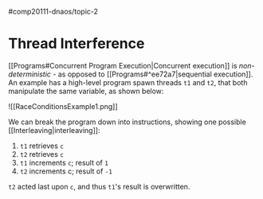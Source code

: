 #comp20111-dnaos/topic-2 
# Thread Interference

[[Programs#Concurrent Program Execution|Concurrent execution]] is *non-deterministic* - as opposed to [[Programs#^ee72a7|sequential execution]]. An example has a high-level program spawn threads `t1` and `t2`, that both manipulate the same variable, as shown below:

![[RaceConditionsExample1.png]]

We can break the program down into instructions, showing one possible [[Interleaving|interleaving]]:
1) `t1` retrieves `c`
2) `t2` retrieves `c`
3) `t1` increments `c`; result of `1`
4) `t2` increments c; result of `-1`

`t2` acted last upon `c`, and thus `t1`'s result is overwritten.